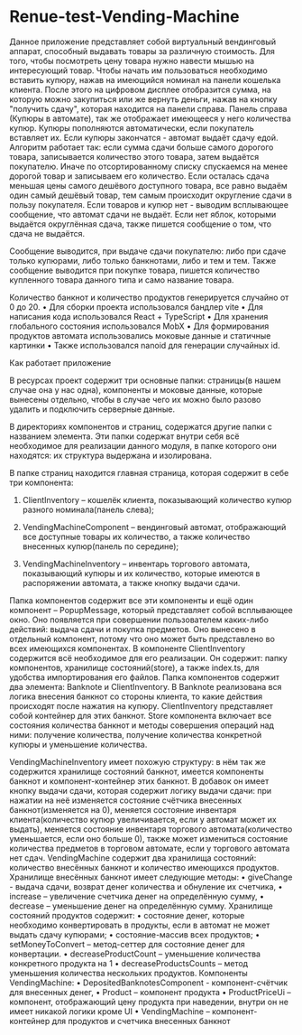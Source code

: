 # Renue-test-Vending-Machine

Данное приложение представляет собой виртуальный вендинговый аппарат, способный выдавать товары за различную стоимость. Для того, чтобы посмотреть цену товара нужно навести мышью на интересующий товар. Чтобы начать им пользоваться необходимо вставить купюру, нажав на имеющийся номинал на панели кошелька клиента. После этого на цифровом дисплее отобразится сумма, на которую можно закупиться или же вернуть деньги, нажав на кнопку "получить сдачу", которая находится на панели справа. Панель справа (Купюры в автомате), так же отображает имеющееся у него количества купюр. Купюры пополняются автоматически, если покупатель вставляет их. Если купюры закончатся - автомат выдаёт сдачу едой. Алгоритм работает так: если сумма сдачи больше самого дорогого товара, записывается количество этого товара, затем выдаётся покупателю. Иначе по отсортированному списку спускаемся на менее дорогой товар и записываем его количество. Если осталась сдача меньшая цены самого дешёвого доступного товара, все равно выдаём один самый дешёвый товар, тем самым происходит округление сдачи в пользу покупателя. Если товаров и купюр нет - выводим всплывающее сообщение, что автомат сдачи не выдаёт. Если нет яблок, которыми выдаётся округлённая сдача, также пишется сообщение о том, что сдача не выдаётся.

Сообщение выводится, при выдаче сдачи покупателю: либо при сдаче только купюрами, либо только банкнотами, либо и тем и тем. Также сообщение выводится при покупке товара, пишется количество купленного товара данного типа и само название товара.

Количество банкнот и количество продуктов генерируется случайно от 0 до 20.
•	Для сборки проекта использовался бандлер vite
•	Для написания кода использовался React + TypeScript
•	Для хранения глобального состояния использовался MobX
•	Для формирования продуктов автомата использовались моковые данные и статичные картинки
•	Также использовался nanoid для генерации случайных id.


Как работает приложение

В ресурсах проект содержит три основные папки: страницы(в нашем случае она у нас одна), компоненты и моковые данные, которые вынесены отдельно, чтобы в случае чего их можно было разово удалить и подключить серверные данные.

В директориях компонентов и страниц, содержатся другие папки с названием элемента. Эти папки содержат внутри себя всё необходимое для реализации данного модуля, в папке которого они находятся: их структура выдержана и изолирована.

В папке страниц находится главная страница, которая содержит в себе три компонента:
1.	ClientInventory – кошелёк клиента, показывающий количество купюр разного номинала(панель слева);

2.	VendingMachineComponent – вендинговый автомат, отображающий все доступные товары их количество, а также количество внесенных купюр(панель по середине);


3.	VendingMachineInventory – инвентарь торгового автомата, показывающий купюры и их количество, которые имеются в распоряжении автомата, а также кнопку выдачи сдачи.

Папка компонентов содержит все эти компоненты и ещё один компонент – PopupMessage, который представляет собой всплывающее окно. Оно появляется при совершении пользователем каких-либо действий: выдача сдачи и покупка предметов. Оно вынесено в отдельный компонент, потому что оно может быть представлено во всех имеющихся компонентах. 
В компоненте ClientInventory содержится всё необходимое для его реализации. Он содержит: папку компонентов, хранилище состояний(store), а также index.ts, для удобства импортирования его файлов. Папка компонентов содержит два элемента: Banknote и ClientInventory. В Banknote реализована вся логика внесения банкнот со стороны клиента, то какие действия происходят после нажатия на купюру. ClientInventory представляет собой контейнер для этих банкнот. Store компонента включает все состояния количества банкнот и методы совершения операций над ними: получение количества, получение количества конкретной купюры и уменьшение количества.

VendingMachineInventory имеет похожую структуру: в нём так же содержится хранилище состояний банкнот, имеется компоненты банкнот и компонент-контейнер этих банкнот. В добавок он имеет кнопку выдачи сдачи, которая содержит логику выдачи сдачи: при нажатии на неё изменяется состояние счётчика внесенных банкнот(изменяется на 0), меняется состояние инвентаря клиента(количество купюр увеличивается, если у автомат может их выдать), меняется состояние инвентаря торгового автомата(количество уменьшается, если оно больше 0), также может измениться состояние количества предметов в торговом автомате, если у торгового автомата нет сдач.
VendingMachine содержит два хранилища состояний: количество внесённых банкнот и количество имеющихся продуктов. Хранилище внесённых банкнот имеет следующие методы:
•	giveChange - выдача сдачи, возврат денег количества и обнуление их счетчика,
•	 increase – увеличение счетчика денег на определённую сумму,
•	 decrease – уменьшение денег на определённую сумму. 
Хранилище состояний продуктов содержит: 
•	состояние денег, которые необходимо конвертировать в продукты, если в автомат не может выдать сдачу купюрами; 
•	состояние-массив всех продуктов;
•	setMoneyToConvert – метод-сеттер для состояние денег для конвертации.
•	decreaseProductCount – уменьшение количества конкретного продукта на 1
•	decreaseProductsCounts – метод уменьшения количества нескольких продуктов.
Компоненты VendingMachine: 
•	DepositedBanknotesComponent - компонент-счётчик для внесенных денег, 
•	Product – компонент продукта
•	ProductPriceUi – компонент, отображающий цену продукта при наведении, внутри он не имеет никакой логики кроме UI
•	VendingMachine – компонент-контейнер для продуктов и счетчика внесенных банкнот







